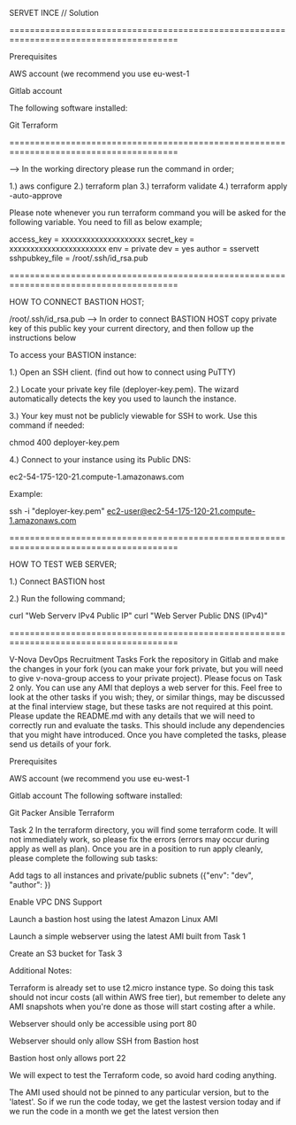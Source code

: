 SERVET INCE // Solution

=======================================================================================

Prerequisites

AWS account (we recommend you use eu-west-1

Gitlab account

The following software installed:

Git
Terraform

=======================================================================================

--> In the working directory please run the command in order;

1.) aws configure 
2.) terraform plan
3.) terraform validate
4.) terraform apply -auto-approve


Please note whenever you run terraform command you will be asked for the following variable. You need to fill as below example;

access_key = xxxxxxxxxxxxxxxxxxxx
secret_key = xxxxxxxxxxxxxxxxxxxxxxx
env = private
dev = yes
author = sservett
sshpubkey_file = /root/.ssh/id_rsa.pub   

=======================================================================================

HOW TO CONNECT BASTION HOST;

/root/.ssh/id_rsa.pub   --> In order to connect BASTION HOST copy private key of this public key your current directory, and then follow up the instructions below

To access your BASTION  instance:

1.) Open an SSH client. (find out how to connect using PuTTY)

2.) Locate your private key file (deployer-key.pem). The wizard automatically detects the key you used to launch the instance.

3.) Your key must not be publicly viewable for SSH to work. Use this command if needed:

chmod 400 deployer-key.pem

4.) Connect to your instance using its Public DNS:

ec2-54-175-120-21.compute-1.amazonaws.com

Example:

ssh -i "deployer-key.pem" ec2-user@ec2-54-175-120-21.compute-1.amazonaws.com

=======================================================================================

HOW TO TEST WEB SERVER;

1.) Connect BASTION host

2.) Run the following command;

   curl "Web Serverv IPv4 Public IP"
   curl "Web Server Public DNS (IPv4)"

=======================================================================================


V-Nova DevOps Recruitment Tasks
Fork the repository in Gitlab and make the changes in your fork (you can make your fork private, but you will need to give v-nova-group access to your private project).
Please focus on Task 2 only.   You can use any AMI that deploys a web server for this.  Feel free to look at the other tasks if you wish; they, or similar things, may be discussed at the final interview stage, but these tasks are not required at this point.
Please update the README.md with any details that we will need to correctly run and evaluate the tasks. This should include any dependencies that you might have introduced.
Once you have completed the tasks, please send us details of your fork.

Prerequisites

AWS account (we recommend you use eu-west-1

Gitlab account
The following software installed:

Git
Packer
Ansible
Terraform

Task 2
In the terraform directory, you will find some terraform code. It will not immediately work, so please fix the errors (errors may occur during apply as well as plan).
Once you are in a position to run apply cleanly, please complete the following sub tasks:


 Add tags to all instances and private/public subnets ({"env": "dev", "author": <YOUR GITLAB ID>})

 Enable VPC DNS Support

 Launch a bastion host using the latest Amazon Linux AMI

 Launch a simple webserver using the latest AMI built from Task 1

 Create an S3 bucket for Task 3


Additional Notes:


Terraform is already set to use t2.micro instance type. So doing this task should not incur costs (all within AWS free tier), but remember to delete any AMI snapshots when you're done as those will start costing after a while.


Webserver should only be accessible using port 80


Webserver should only allow SSH from Bastion host


Bastion host only allows port 22


We will expect to test the Terraform code, so avoid hard coding anything.


The AMI used should not be pinned to any particular version, but to the 'latest'. So if we run the code today, we get the lastest version today and if we run the code in a month we get the latest version then

